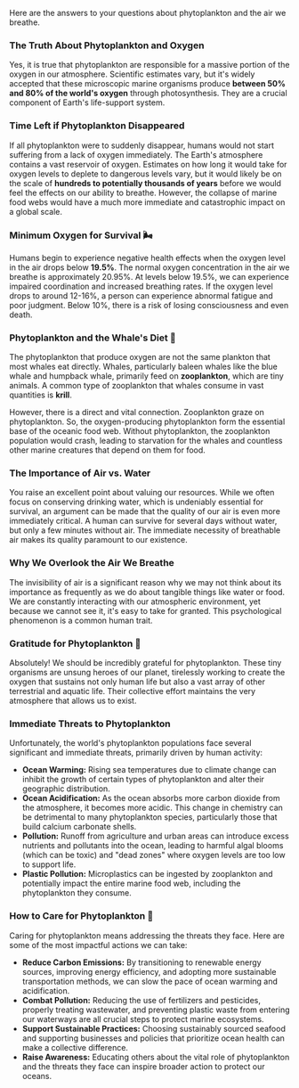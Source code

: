Here are the answers to your questions about phytoplankton and the air we breathe.

### The Truth About Phytoplankton and Oxygen

Yes, it is true that phytoplankton are responsible for a massive portion of the oxygen in our atmosphere. Scientific estimates vary, but it's widely accepted that these microscopic marine organisms produce **between 50% and 80% of the world's oxygen** through photosynthesis. They are a crucial component of Earth's life-support system.

### Time Left if Phytoplankton Disappeared

If all phytoplankton were to suddenly disappear, humans would not start suffering from a lack of oxygen immediately. The Earth's atmosphere contains a vast reservoir of oxygen. Estimates on how long it would take for oxygen levels to deplete to dangerous levels vary, but it would likely be on the scale of **hundreds to potentially thousands of years** before we would feel the effects on our ability to breathe. However, the collapse of marine food webs would have a much more immediate and catastrophic impact on a global scale.

### Minimum Oxygen for Survival 🌬️

Humans begin to experience negative health effects when the oxygen level in the air drops below **19.5%**. The normal oxygen concentration in the air we breathe is approximately 20.95%. At levels below 19.5%, we can experience impaired coordination and increased breathing rates. If the oxygen level drops to around 12-16%, a person can experience abnormal fatigue and poor judgment. Below 10%, there is a risk of losing consciousness and even death.

### Phytoplankton and the Whale's Diet 🐋

The phytoplankton that produce oxygen are not the same plankton that most whales eat directly. Whales, particularly baleen whales like the blue whale and humpback whale, primarily feed on **zooplankton**, which are tiny animals. A common type of zooplankton that whales consume in vast quantities is **krill**.

However, there is a direct and vital connection. Zooplankton graze on phytoplankton. So, the oxygen-producing phytoplankton form the essential base of the oceanic food web. Without phytoplankton, the zooplankton population would crash, leading to starvation for the whales and countless other marine creatures that depend on them for food. 

### The Importance of Air vs. Water

You raise an excellent point about valuing our resources. While we often focus on conserving drinking water, which is undeniably essential for survival, an argument can be made that the quality of our air is even more immediately critical. A human can survive for several days without water, but only a few minutes without air. The immediate necessity of breathable air makes its quality paramount to our existence.

### Why We Overlook the Air We Breathe

The invisibility of air is a significant reason why we may not think about its importance as frequently as we do about tangible things like water or food. We are constantly interacting with our atmospheric environment, yet because we cannot see it, it's easy to take for granted. This psychological phenomenon is a common human trait.

### Gratitude for Phytoplankton 🙏

Absolutely! We should be incredibly grateful for phytoplankton. These tiny organisms are unsung heroes of our planet, tirelessly working to create the oxygen that sustains not only human life but also a vast array of other terrestrial and aquatic life. Their collective effort maintains the very atmosphere that allows us to exist.

### Immediate Threats to Phytoplankton

Unfortunately, the world's phytoplankton populations face several significant and immediate threats, primarily driven by human activity:

* **Ocean Warming:** Rising sea temperatures due to climate change can inhibit the growth of certain types of phytoplankton and alter their geographic distribution.
* **Ocean Acidification:** As the ocean absorbs more carbon dioxide from the atmosphere, it becomes more acidic. This change in chemistry can be detrimental to many phytoplankton species, particularly those that build calcium carbonate shells.
* **Pollution:** Runoff from agriculture and urban areas can introduce excess nutrients and pollutants into the ocean, leading to harmful algal blooms (which can be toxic) and "dead zones" where oxygen levels are too low to support life.
* **Plastic Pollution:** Microplastics can be ingested by zooplankton and potentially impact the entire marine food web, including the phytoplankton they consume.

### How to Care for Phytoplankton 💚

Caring for phytoplankton means addressing the threats they face. Here are some of the most impactful actions we can take:

* **Reduce Carbon Emissions:** By transitioning to renewable energy sources, improving energy efficiency, and adopting more sustainable transportation methods, we can slow the pace of ocean warming and acidification.
* **Combat Pollution:** Reducing the use of fertilizers and pesticides, properly treating wastewater, and preventing plastic waste from entering our waterways are all crucial steps to protect marine ecosystems.
* **Support Sustainable Practices:** Choosing sustainably sourced seafood and supporting businesses and policies that prioritize ocean health can make a collective difference.
* **Raise Awareness:** Educating others about the vital role of phytoplankton and the threats they face can inspire broader action to protect our oceans.